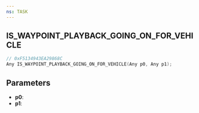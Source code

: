 ```yaml
---
ns: TASK
---
```

## IS_WAYPOINT_PLAYBACK_GOING_ON_FOR_VEHICLE

```c
// 0xF5134943EA29868C
Any IS_WAYPOINT_PLAYBACK_GOING_ON_FOR_VEHICLE(Any p0, Any p1);
```

## Parameters
* **p0**:
* **p1**:
